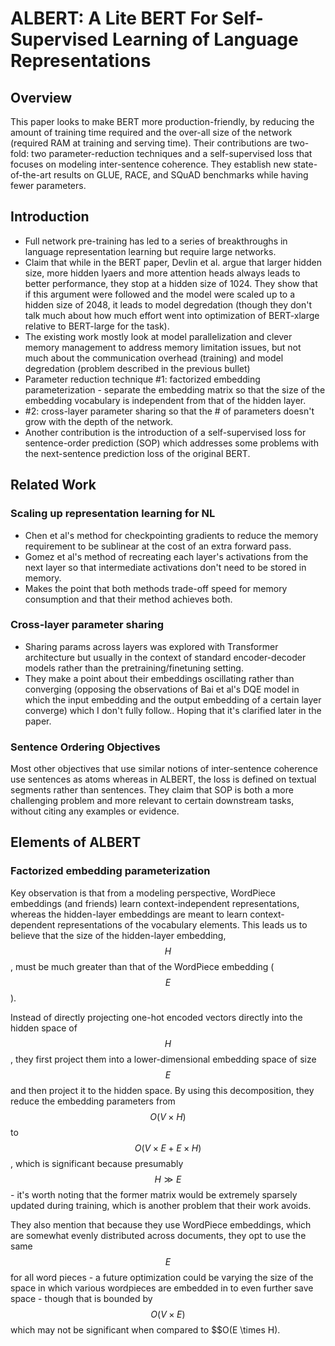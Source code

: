 # ALBERT: A Lite BERT For Self-Supervised Learning of Language Representations

## Overview

This paper looks to make BERT more production-friendly, by reducing the amount
of training time required and the over-all size of the network (required RAM at
training and serving time). Their contributions are two-fold: two
parameter-reduction techniques and a self-supervised loss that focuses on
modeling inter-sentence coherence. They establish new state-of-the-art results
on GLUE, RACE, and SQuAD benchmarks while having fewer parameters.

## Introduction

* Full network pre-training has led to a series of breakthroughs in language
representation learning but require large networks.
* Claim that while in the BERT paper, Devlin et al. argue that larger hidden
  size, more hidden lyaers and more attention heads always leads to better
  performance, they stop at a hidden size of 1024. They show that if this
  argument were followed and the model were scaled up to a hidden size of
  2048, it leads to model degredation (though they don't talk much about
  how much effort went into optimization of BERT-xlarge relative to
  BERT-large for the task).
* The existing work mostly look at model parallelization and clever memory
  management to address memory limitation issues, but not much about the
  communication overhead (training) and model degredation (problem described
  in the previous bullet)
* Parameter reduction technique #1: factorized embedding parameterization -
  separate the embedding matrix so that the size of the embedding vocabulary
  is independent from that of the hidden layer.
* #2: cross-layer parameter sharing so that the # of parameters doesn't grow
  with the depth of the network.
* Another contribution is the introduction of a self-supervised loss for
  sentence-order prediction (SOP) which addresses some problems with the
  next-sentence prediction loss of the original BERT.


## Related Work

### Scaling up representation learning for NL

* Chen et al's method for checkpointing gradients to reduce the memory
  requirement to be sublinear at the cost of an extra forward pass.
* Gomez et al's method of recreating each layer's activations from the next
  layer so that intermediate activations don't need to be stored in memory.
* Makes the point that both methods trade-off speed for memory consumption and
  that their method achieves both.

### Cross-layer parameter sharing

* Sharing params across layers was explored with Transformer architecture but
  usually in the context of standard encoder-decoder models rather than the
  pretraining/finetuning setting.
* They make a point about their embeddings oscillating rather than converging
  (opposing the observations of Bai et al's DQE model in which the input
  embedding and the output embedding of a certain layer converge) which I
  don't fully follow.. Hoping that it's clarified later in the paper.

### Sentence Ordering Objectives

Most other objectives that use similar notions of inter-sentence coherence use
sentences as atoms whereas in ALBERT, the loss is defined on textual segments
rather than sentences. They claim that SOP is both a more challenging problem
and more relevant to certain downstream tasks, without citing any examples or
evidence.


## Elements of ALBERT

### Factorized embedding parameterization

Key observation is that from a modeling perspective, WordPiece embeddings (and friends)
learn context-independent representations, whereas the hidden-layer embeddings
are meant to learn context-dependent representations of the vocabulary elements.
This leads us to believe that the size of the hidden-layer embedding, $$H$$,
must be much greater than that of the WordPiece embedding ($$E$$).

Instead of directly projecting one-hot encoded vectors directly into the hidden
space of $$H$$, they first project them into a lower-dimensional embedding space of
size $$E$$ and then project it to the hidden space. By using this decomposition, they
reduce the embedding parameters from $$O(V \times H)$$ to $$O(V \times E + E \times H)$$,
which is significant because presumably $$ H \gg E $$ - it's worth noting that the former
matrix would be extremely sparsely updated during training, which is another problem that
their work avoids.

They also mention that because they use WordPiece embeddings, which are somewhat evenly
distributed across documents, they opt to use the same $$E$$ for all word pieces - a future
optimization could be varying the size of the space in which various wordpieces are embedded
in to even further save space - though that is  bounded by $$O(V \times E)$$
which may not be significant when compared to $$O(E \times H).

